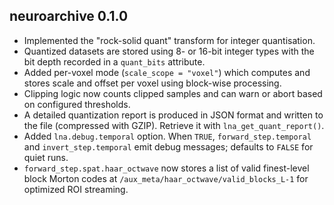 ## neuroarchive 0.1.0

* Implemented the "rock-solid quant" transform for integer quantisation.
* Quantized datasets are stored using 8- or 16-bit integer types
  with the bit depth recorded in a `quant_bits` attribute.
* Added per-voxel mode (`scale_scope = "voxel"`) which computes and
  stores scale and offset per voxel using block-wise processing.
* Clipping logic now counts clipped samples and can warn or abort
  based on configured thresholds.
* A detailed quantization report is produced in JSON format and
  written to the file (compressed with GZIP). Retrieve it with
  `lna_get_quant_report()`.
* Added `lna.debug.temporal` option. When `TRUE`, `forward_step.temporal` and
  `invert_step.temporal` emit debug messages; defaults to `FALSE` for quiet runs.
* `forward_step.spat.haar_octwave` now stores a list of valid finest-level
  block Morton codes at `/aux_meta/haar_octwave/valid_blocks_L-1` for
  optimized ROI streaming.

